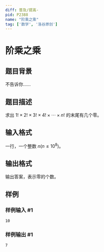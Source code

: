 ```yaml
---
diff: 普及/提高-
pid: P2388
name: "阶乘之乘"
tag: ['数学', '洛谷原创']
---
```

# 阶乘之乘
## 题目背景

不告诉你……

## 题目描述

求出 $1!\times 2!\times 3!\times 4!\times \cdots \times n!$ 的末尾有几个零。

## 输入格式

一行，一个整数 $n(n\le 10^8)$。
## 输出格式

输出答案，表示零的个数。

## 样例

### 样例输入 #1
```
10
```
### 样例输出 #1
```
7
```
